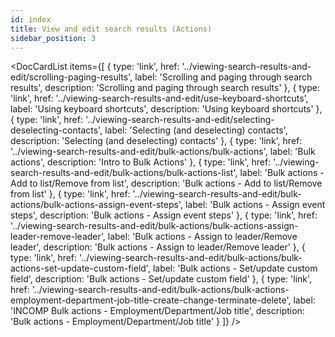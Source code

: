```yaml
---
id: index
title: View and edit search results (Actions)
sidebar_position: 3
---
```


<DocCardList items={[
  {
    type: 'link',
    href: '../viewing-search-results-and-edit/scrolling-paging-results',
    label: 'Scrolling and paging through search results',
    description: 'Scrolling and paging through search results'
  },
  {
    type: 'link',
    href: '../viewing-search-results-and-edit/use-keyboard-shortcuts',
    label: 'Using keyboard shortcuts',
    description: 'Using keyboard shortcuts'
  },
  {
    type: 'link',
    href: '../viewing-search-results-and-edit/selecting-deselecting-contacts',
    label: 'Selecting (and deselecting) contacts',
    description: 'Selecting (and deselecting) contacts'
  },
  {
    type: 'link',
    href: '../viewing-search-results-and-edit/bulk-actions/bulk-actions',
    label: 'Bulk actions',
    description: 'Intro to Bulk Actions'
  },
  {
    type: 'link',
    href: '../viewing-search-results-and-edit/bulk-actions/bulk-actions-list',
    label: 'Bulk actions - Add to list/Remove from list',
    description: 'Bulk actions - Add to list/Remove from list'
  },
  {
    type: 'link',
    href: '../viewing-search-results-and-edit/bulk-actions/bulk-actions-assign-event-steps',
    label: 'Bulk actions - Assign event steps',
    description: 'Bulk actions - Assign event steps'
  },
  {
    type: 'link',
    href: '../viewing-search-results-and-edit/bulk-actions/bulk-actions-assign-leader-remove-leader',
    label: 'Bulk actions - Assign to leader/Remove leader',
    description: 'Bulk actions - Assign to leader/Remove leader'
  },
  {
    type: 'link',
    href: '../viewing-search-results-and-edit/bulk-actions/bulk-actions-set-update-custom-field',
    label: 'Bulk actions - Set/update custom field',
    description: 'Bulk actions - Set/update custom field'
  },
  {
    type: 'link',
    href: '../viewing-search-results-and-edit/bulk-actions/bulk-actions-employment-department-job-title-create-change-terminate-delete',
    label: 'INCOMP Bulk actions - Employment/Department/Job title',
    description: 'Bulk actions - Employment/Department/Job title'
  }
]} />
